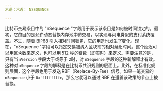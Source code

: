 ```yaml
---
术语：术语： NSEQUENCE

---
```

比特币交易条目中的 "nSequence "字段用于表示该条目是如何被时间锁定的。最初，它的目的是允许动态替换内存池中的交易，以实现与闪电类似的支付系统覆盖。不过，随着 BIP68 引入相对时间锁定，它的用途也发生了变化。现在，"nSequence "字段可以指定交易被纳入区块前的相对延迟时间。这个延迟可以用区块数来定义，也可以用 512 秒的倍数（即实时）来定义。需要注意的是，只有当 `nVersion` 字段大于或等于 `2`时，对 `nSequence` 字段的这种新解释才有效。这种对 `nSequence` 字段的解释是在比特币共识规则的层面上。此外，在标准化规则层面，这个字段也用于发送 RBF（Replace-By-Fee）信号。如果一笔交易的 `nSequence` 小于 `0xfffffffffe`，那么它就可以通过 RBF 在遵循该政策的节点上被替换。